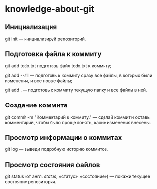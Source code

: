 # knowledge-about-git
## Инициализация

git init — инициализируй репозиторий.

## Подготовка файла к коммиту

git add todo.txt подготовь файл todo.txt к коммиту;

git add --all — подготовь к коммиту сразу все файлы, в которых были изменения, и все новые файлы;

git add . — подготовь к коммиту текущую папку и все файлы в ней.

## Создание коммита

git commit -m "Комментарий к коммиту." — сделай коммит и оставь комментарий, чтобы было проще понять, какие изменения внесены.

## Просмотр информации о коммитах

git log — выведи подробную историю коммитов.

## Просмотр состояния файлов

git status (от англ. <em>status</em>, «статус», «состояние») — покажи текущее состояние репозитория.
